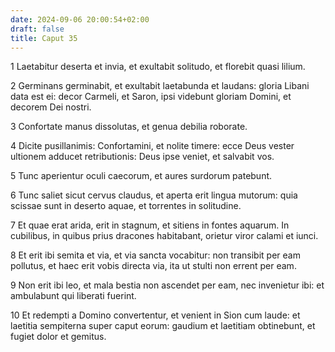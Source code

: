 ```yaml
---
date: 2024-09-06 20:00:54+02:00
draft: false
title: Caput 35
---
```





1 Laetabitur deserta et invia, et exultabit solitudo, et florebit quasi lilium.

2 Germinans germinabit, et exultabit laetabunda et laudans: gloria Libani data est ei: decor Carmeli, et Saron, ipsi videbunt gloriam Domini, et decorem Dei nostri.

3 Confortate manus dissolutas, et genua debilia roborate.

4 Dicite pusillanimis: Confortamini, et nolite timere: ecce Deus vester ultionem adducet retributionis: Deus ipse veniet, et salvabit vos.

5 Tunc aperientur oculi caecorum, et aures surdorum patebunt.

6 Tunc saliet sicut cervus claudus, et aperta erit lingua mutorum: quia scissae sunt in deserto aquae, et torrentes in solitudine.

7 Et quae erat arida, erit in stagnum, et sitiens in fontes aquarum. In cubilibus, in quibus prius dracones habitabant, orietur viror calami et iunci.

8 Et erit ibi semita et via, et via sancta vocabitur: non transibit per eam pollutus, et haec erit vobis directa via, ita ut stulti non errent per eam.

9 Non erit ibi leo, et mala bestia non ascendet per eam, nec invenietur ibi: et ambulabunt qui liberati fuerint.

10 Et redempti a Domino convertentur, et venient in Sion cum laude: et laetitia sempiterna super caput eorum: gaudium et laetitiam obtinebunt, et fugiet dolor et gemitus.

